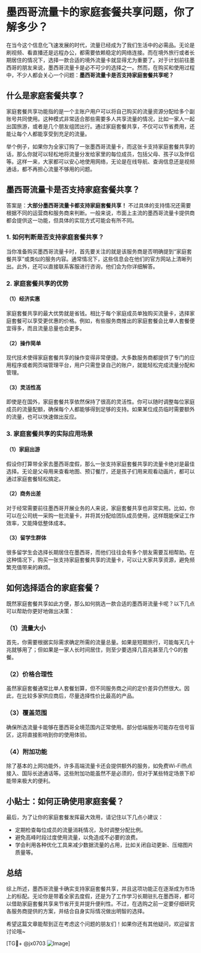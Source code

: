 # 墨西哥流量卡的家庭套餐共享问题，你了解多少？

在当今这个信息化飞速发展的时代，流量已经成为了我们生活中的必需品。无论是刷视频、看直播还是远程办公，都需要依赖稳定的网络连接。而在境外旅行或者长期居住的情况下，选择一款合适的境外流量卡就显得尤为重要了。对于计划前往墨西哥的朋友来说，墨西哥流量卡是必不可少的选择之一。然而，在购买和使用过程中，不少人都会关心一个问题：**墨西哥流量卡是否支持家庭套餐共享呢？**

## 什么是家庭套餐共享？

家庭套餐共享功能指的是一个主账户用户可以将自己购买的流量资源分配给多个副账号共同使用。这种模式非常适合那些需要多人共享流量的情况，比如一家人一起出国旅游，或者是几个朋友组团出行。通过家庭套餐共享，不仅可以节省费用，还能让每个人都能享受到充足的流量。

举个例子，如果你为全家订购了一张墨西哥流量卡，而这张卡支持家庭套餐共享的话，那么你就可以轻松地将流量分发给家里的每位成员，包括父母、孩子以及伴侣等。这样一来，大家都可以安心地使用网络，无论是在线导航、查询信息还是视频通话，都不再担心流量不够用的问题。

## 墨西哥流量卡是否支持家庭套餐共享？

答案是：**大部分墨西哥流量卡都支持家庭套餐共享！** 不过具体的支持情况还需要根据不同的运营商和服务商来判断。一般来说，市面上主流的墨西哥流量卡提供商都会提供这一功能，但具体的实现方式可能会有所不同。

### 1. **如何判断是否支持家庭套餐共享？**

当你准备购买墨西哥流量卡时，首先要关注的就是该服务商是否明确提到“家庭套餐共享”或类似的服务内容。通常情况下，这些信息会在他们的官方网站上清晰列出。此外，还可以直接联系客服进行咨询，他们会为你详细解答。

### 2. **家庭套餐共享的优势**

#### （1）经济实惠
家庭套餐共享的最大优势就是省钱。相比于每个家庭成员单独购买流量卡，选择家庭套餐可以享受更优惠的价格。例如，有些服务商推出的家庭套餐会比单人套餐便宜得多，而且流量总量也会更多。

#### （2）操作简单
现代技术使得家庭套餐共享的操作变得非常便捷。大多数服务商都提供了专门的应用程序或者网页端管理平台，用户只需登录自己的账户，就能轻松完成流量分配和管理。

#### （3）灵活性高
即使是在国外，家庭套餐共享依然保持了很高的灵活性。你可以随时调整每位家庭成员的流量配额，确保每个人都能够得到足够的支持。如果某位成员临时需要额外的流量，也可以快速做出反应。

### 3. **家庭套餐共享的实际应用场景**

#### （1）家庭出游
假设你打算带全家去墨西哥度假，那么一张支持家庭套餐共享的流量卡绝对是最佳选择。无论是父母用来查看地图、预订餐厅，还是孩子们用来观看动画片，都可以通过家庭套餐轻松搞定。

#### （2）商务出差
对于经常需要前往墨西哥开展业务的人来说，家庭套餐共享也非常实用。比如，你可以在公司统一采购一批流量卡，并将其分配给团队成员使用，这样既能保证工作效率，又能降低整体成本。

#### （3）留学生群体
很多留学生会选择长期居住在墨西哥，而他们往往会有多个朋友需要互相帮助。在这种情况下，购买一张支持家庭套餐共享的流量卡，可以让大家共享资源，避免频繁充值带来的麻烦。

## 如何选择适合的家庭套餐？

既然家庭套餐共享如此方便，那么如何挑选一款合适的墨西哥流量卡呢？以下几点可以帮助你更好地做出决策：

### （1）流量大小
首先，你需要根据实际需求确定所需的流量总量。如果是短期旅行，可能每天几十兆就够用了；但如果是一家人长时间居住，则至少要选择几百兆甚至几个G的套餐。

### （2）价格合理性
虽然家庭套餐通常比单人套餐划算，但不同服务商之间的定价差异仍然很大。因此，在比较多家供应商后，尽量选择性价比最高的产品。

### （3）覆盖范围
确保所选流量卡能够在墨西哥全境范围内正常使用。部分低端服务可能存在信号盲区，这将直接影响到你的使用体验。

### （4）附加功能
除了基本的上网功能外，许多高端流量卡还会提供额外的服务，如免费Wi-Fi热点接入、国际长途通话等。这些附加功能虽然不是必须的，但对于某些特定场景下却能带来极大的便利。

## 小贴士：如何正确使用家庭套餐？

最后，为了让你的家庭套餐发挥最大效用，请记住以下几点小建议：

- 定期检查每位成员的流量消耗情况，及时调整分配比例。
- 避免高峰时段过度使用流量，以免造成不必要的浪费。
- 学会利用各种优化工具来减少数据流量的占用，比如关闭自动更新、压缩图片质量等。

## 总结

综上所述，墨西哥流量卡确实支持家庭套餐共享，并且这项功能正在逐渐成为市场上的标配。无论你是带着全家去度假，还是为了工作学习长期驻扎在墨西哥，都可以借助家庭套餐共享来节省开支并提升便利性。不过，在选购之前一定要仔细研究各服务商提供的方案，并结合自身实际情况做出明智的选择。

希望这篇文章能帮到正在考虑这个问题的朋友们！如果你还有其他疑问，欢迎留言讨论哦~

[TG💪+ @jx0703 ![Image](https://github.com/user-attachments/assets/dbca1d08-cadb-493c-b0ec-ad6f7a83f270)]